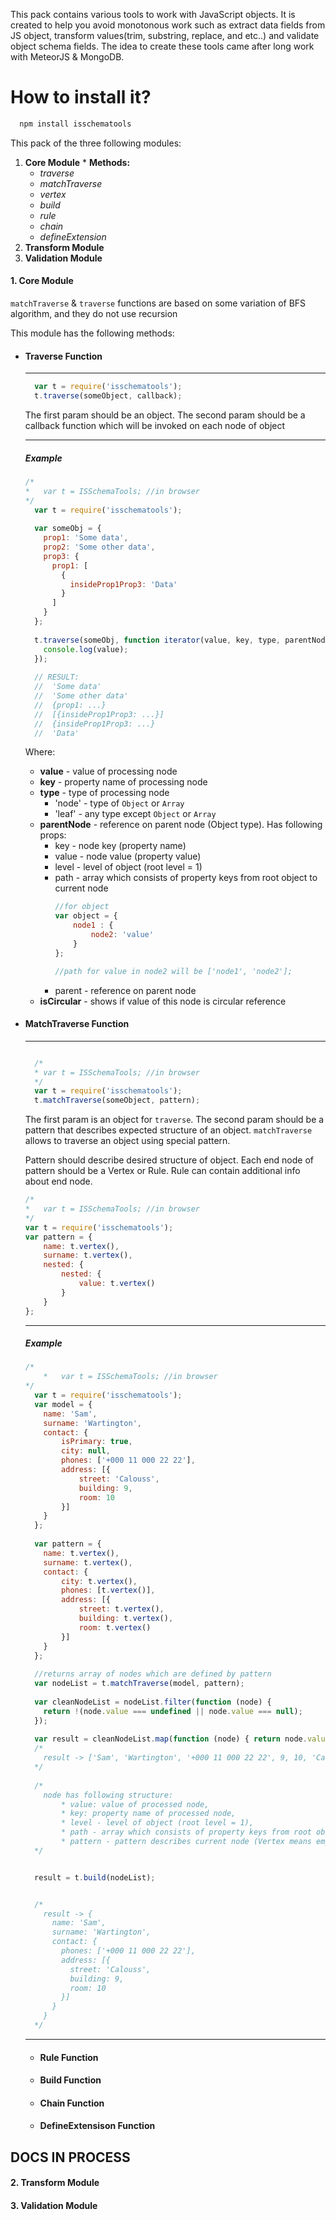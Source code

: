 This pack contains various tools to work with JavaScript objects. It is created to help you avoid monotonous work such as extract data fields from JS object, transform values(trim, substring, replace, and etc..) and validate object schema fields.
The idea to create these tools came after long work with MeteorJS & MongoDB.

# How to install it?
```javascript
  npm install isschematools
```

This pack of the three following modules:
  1. **Core Module**
	* **Methods:**
	  * *traverse*
	  * *matchTraverse*
	  * *vertex*
	  * *build*
	  * *rule*
	  * *chain*
	  * *defineExtension*
  2. **Transform Module**
  3. **Validation Module**


#### 1. Core Module
  
  
 `matchTraverse` & `traverse` functions are based on some variation of  BFS algorithm, and they do not use recursion

  This module has the following methods:
  - #### Traverse Function
    ___
    ```javascript
      var t = require('isschematools');
      t.traverse(someObject, callback);
    ```
    The first param should be an object.
    The second param should be a callback function which will be invoked on each node of object
    ___
    ##### Example
    ```javascript
	/*
	*	var t = ISSchemaTools; //in browser
	*/
      var t = require('isschematools');
      
      var someObj = {
        prop1: 'Some data',
        prop2: 'Some other data',
        prop3: {
          prop1: [
            {
              insideProp1Prop3: 'Data'
            }
          ]
        }
      };
      
      t.traverse(someObj, function iterator(value, key, type, parentNode, isCircular) {
        console.log(value);
      });
      
      // RESULT:
      //  'Some data' 
      //  'Some other data'
      //  {prop1: ...}
      //  [{insideProp1Prop3: ...}]
      //  {insideProp1Prop3: ...}
      //  'Data'
    ```
    Where:
      - **value** - value of processing node
      - **key** - property name of processing node
      - **type** - type of processing node
        * 'node' - type of `Object` or `Array`
        * 'leaf' - any type except `Object` or `Array`
      - **parentNode** - reference on parent node (Object type). Has following props:
        * key - node key (property name)
        * value - node value (property value)
        * level - level of object (root level = 1)
        * path - array which consists of property keys from root object to current node 
        	```javascript
        	//for object 
        	var object = {
        		node1 : {
        			node2: 'value'
        		}
        	};
        	
        	//path for value in node2 will be ['node1', 'node2'];
        	```
        * parent - reference on parent node
      - **isCircular** - shows if value of this node is circular reference
      
  - #### MatchTraverse Function
    ___
    ```javascript

      /*
      *	var t = ISSchemaTools; //in browser
      */
      var t = require('isschematools');
      t.matchTraverse(someObject, pattern);
    ```
    
    The first param is an object for `traverse`.
    The second param should be a pattern that describes expected structure of an object.
    `matchTraverse` allows to traverse an object using special pattern.
    
    Pattern should describe desired structure of object. Each end node of pattern should be a Vertex or Rule.
    Rule can contain additional info about end node.
	
    ```javascript
	/*
	*	var t = ISSchemaTools; //in browser
	*/
    var t = require('isschematools'); 
    var pattern = {
    	name: t.vertex(),
    	surname: t.vertex(),
    	nested: {
    		nested: {
    			value: t.vertex()
    		}
    	}
    };
    ```
    ___
    ##### Example
    ```javascript
	/*
		*	var t = ISSchemaTools; //in browser
	*/
      var t = require('isschematools');
      var model = {
      	name: 'Sam',
      	surname: 'Wartington',
      	contact: {
      		isPrimary: true,
      		city: null,
      		phones: ['+000 11 000 22 22'],
      		address: [{
      			street: 'Calouss',
      			building: 9,
      			room: 10
      		}]
      	}
      };
      
      var pattern = {
      	name: t.vertex(),
      	surname: t.vertex(),
      	contact: {
      		city: t.vertex(),
      		phones: [t.vertex()],
      		address: [{
      			street: t.vertex(),
      			building: t.vertex(),
      			room: t.vertex()
      		}]
      	}
      };
      
      //returns array of nodes which are defined by pattern
      var nodeList = t.matchTraverse(model, pattern);
      
      var cleanNodeList = nodeList.filter(function (node) {
      	return !(node.value === undefined || node.value === null);
      });
      
      var result = cleanNodeList.map(function (node) { return node.value; });
      /*
      	result -> ['Sam', 'Wartington', '+000 11 000 22 22', 9, 10, 'Calouss']
      */
      
      /*
      	node has following structure: 
      		* value: value of processed node,
      		* key: property name of processed node,
      		* level - level of object (root level = 1),
        	* path - array which consists of property keys from root object to current node,
        	* pattern - pattern describes current node (Vertex means empty pattern type)
      */


      result = t.build(nodeList);


      /*
        result -> {
          name: 'Sam',
          surname: 'Wartington',
          contact: {
            phones: ['+000 11 000 22 22'],
            address: [{
              street: 'Calouss',
              building: 9,
              room: 10
            }]
          }
        }
      */
    ```
    ___
    
    - #### Rule Function
	
	- #### Build Function
	
	- #### Chain Function
	
	- #### DefineExtensison Function
 
## DOCS IN PROCESS
    
#### 2. Transform Module
#### 3. Validation Module
